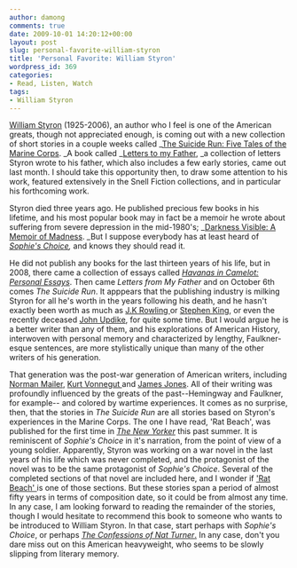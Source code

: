 ```yaml
---
author: damong
comments: true
date: 2009-10-01 14:20:12+00:00
layout: post
slug: personal-favorite-william-styron
title: 'Personal Favorite: William Styron'
wordpress_id: 369
categories:
- Read, Listen, Watch
tags:
- William Styron
---
```


[William Styron](http://en.wikipedia.org/wiki/William_Styron) (1925-2006), an author who I feel is one of the American greats, though not appreciated enough, is coming out with a new collection of short stories in a couple weeks called _[The Suicide Run: Five Tales of the Marine Corps](http://www.amazon.com/Letters-Father-Southern-Literary-Studies/dp/0807134007/ref=sr_1_1?ie=UTF8&s=books&qid=1254234945&sr=1-1). _A book called _[Letters to my Father](http://www.amazon.com/Letters-Father-Southern-Literary-Studies/dp/0807134007/ref=sr_1_1?ie=UTF8&s=books&qid=1254234945&sr=1-1), _a collection of letters Styron wrote to his father, which also includes a few early stories, came out last month. I should take this opportunity then, to draw some attention to his work, featured extensively in the Snell Fiction collections, and in particular his forthcoming work.

Styron died three years ago. He published precious few books in his lifetime, and his most popular book may in fact be a memoir he wrote about suffering from severe depression in the mid-1980's; _[Darkness Visible: A Memoir of Madness](http://nucat.lib.neu.edu/search~S13?/Xdarkness+visible&searchscope=13&SORT=DZ/Xdarkness+visible&searchscope=13&SORT=DZ&extended=1&SUBKEY=darkness%20visible/1%2C11%2C11%2CE/frameset&FF=Xdarkness+visible&searchscope=13&SORT=DZ&1%2C1%2C). _But I suppose everybody has at least heard of _[Sophie's Choice](http://nucat.lib.neu.edu/search~S13?/Xsophie%27s+choice&searchscope=13&SORT=DZ/Xsophie%27s+choice&searchscope=13&SORT=DZ&extended=1&SUBKEY=sophie%27s%20choice/1%2C7%2C7%2CE/frameset&FF=Xsophie%27s+choice&searchscope=13&SORT=DZ&2%2C2%2C),_ and knows they should read it.

He did not publish any books for the last thirteen years of his life, but in 2008, there came a collection of essays called _[Havanas in Camelot: Personal Essays](http://nucat.lib.neu.edu/search~S13/?searchtype=X&searcharg=havanas+in+camelot&searchscope=13&sortdropdown=-&SORT=DZ&extended=1&searchlimits=&searchorigarg=Xjames+jones%26SORT%3DDZ)_. Then came _Letters from My Father_ and on October 6th comes _The Suicide Run_. It apppears that the publishing industry is milking Styron for all he's worth in the years following his death, and he hasn't exactly been worth as much as [J.K Rowling ](http://nucat.lib.neu.edu/search~/a?searchtype=X&searcharg=J.K+Rowling&SORT=D)or [Stephen King](http://nucat.lib.neu.edu/search~S13/?searchtype=X&searcharg=stephen+king&searchscope=13&sortdropdown=-&SORT=DZ&extended=1&SUBMIT=Search&searchlimits=&searchorigarg=Xsteven+king%26SORT%3DDZ), or even the recently deceased [John Updike](http://nucat.lib.neu.edu/search~S13/?searchtype=X&searcharg=john+updike&searchscope=13&sortdropdown=-&SORT=DZ&extended=1&searchlimits=&searchorigarg=Xstephen+king%26SORT%3DDZ), for quite some time. But I would argue he is  a better writer than any of them, and his explorations of American History, interwoven with personal memory and characterized by lengthy, Faulkner-esque sentences, are more stylistically unique than many of the other writers of his generation.

That generation was the post-war generation of American writers, including [Norman Mailer](http://nucat.lib.neu.edu/search~/a?searchtype=X&searcharg=norman+mailer&SORT=D), [Kurt Vonnegut ](http://nucat.lib.neu.edu/search~S13/?searchtype=X&searcharg=kurt+vonnegut&searchscope=13&sortdropdown=-&SORT=DZ&extended=1&searchlimits=&searchorigarg=Xnorman+mailer%26SORT%3DD)and [James Jones](http://nucat.lib.neu.edu/search~S13/?searchtype=X&searcharg=james+jones&searchscope=13&sortdropdown=-&SORT=DZ&extended=1&searchlimits=&searchorigarg=Xkurt+vonnegut%26SORT%3DDZ). All of their writing was profoundly influenced by the greats of the past--Hemingway and Faulkner, for example-- and colored by wartime experiences. It comes as no surprise, then, that the stories in _The Suicide Run_ are all stories based on Styron's experiences in the Marine Corps. The one I have read, 'Rat Beach', was published for the first time in _[The New Yorker](http://www.newyorker.com/)_ this past summer. It is reminiscent of _Sophie's Choice_ in it's narration, from the point of view of a young soldier. Apparently, Styron was working on a war novel in the last years of his life which was never completed, and the protagonist of the novel was to be the same protagonist of _Sophie's Choice_. Several of the completed sections of that novel are included here, and I wonder if ['Rat Beach' ](http://www.newyorker.com/fiction/features/2009/07/20/090720fi_fiction_styron)is one of those sections. But these stories span a period of almost fifty years in terms of composition date, so it could be from almost any time. In any case, I am looking forward to reading the remainder of the stories, though I would hesitate to recommend this book to someone who wants to be introduced to William Styron. In that case, start perhaps with _Sophie's Choice_, or perhaps [_The Confessions of Nat Turner_.](http://nucat.lib.neu.edu/search~S13?/Xthe+confessions+of+nat+turner&SORT=D/Xthe+confessions+of+nat+turner&SORT=D&SUBKEY=the%20confessions%20of%20nat%20turner/1%2C15%2C15%2CE/frameset&FF=Xthe+confessions+of+nat+turner&SORT=D&1%2C1%2C) In any case, don't you dare miss out on this American heavyweight, who seems to be slowly slipping from literary memory.
